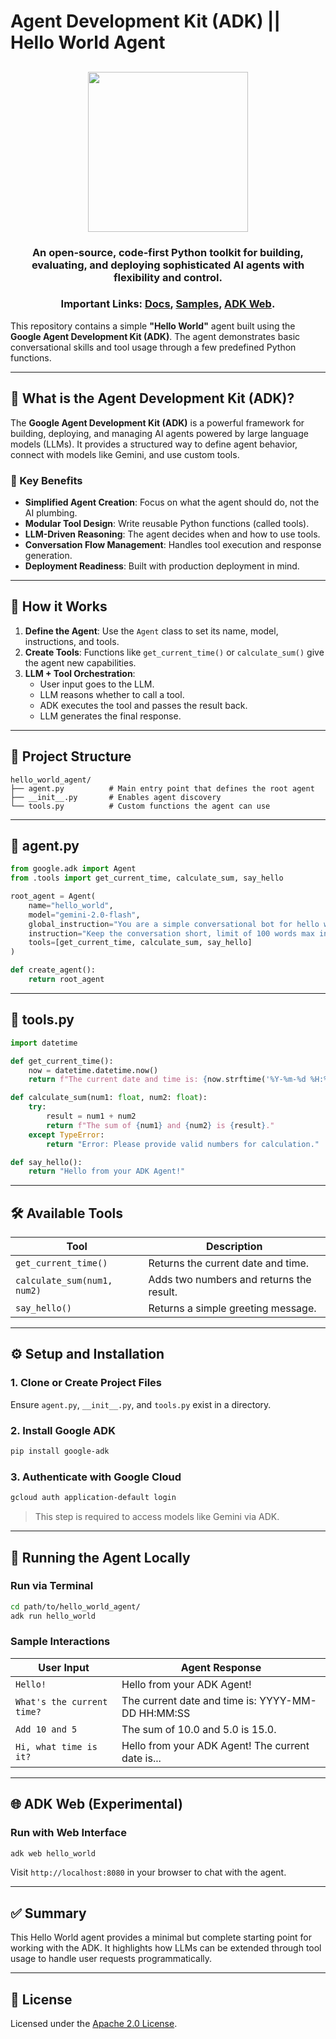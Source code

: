 # Agent Development Kit (ADK) || Hello World Agent




<html>
    <h2 align="center">
      <img src="https://raw.githubusercontent.com/google/adk-python/main/assets/agent-development-kit.png" width="256"/>
    </h2>
    <h3 align="center">
      An open-source, code-first Python toolkit for building, evaluating, and deploying sophisticated AI agents with flexibility and control.
    </h3>
    <h3 align="center">
      Important Links:
      <a href="https://google.github.io/adk-docs/">Docs</a>, 
      <a href="https://github.com/google/adk-samples">Samples</a>,
      <a href="https://github.com/google/adk-web">ADK Web</a>.
    </h3>
</html>


This repository contains a simple **"Hello World"** agent built using the **Google Agent Development Kit (ADK)**. The agent demonstrates basic conversational skills and tool usage through a few predefined Python functions.

---

## 🧠 What is the Agent Development Kit (ADK)?

The **Google Agent Development Kit (ADK)** is a powerful framework for building, deploying, and managing AI agents powered by large language models (LLMs). It provides a structured way to define agent behavior, connect with models like Gemini, and use custom tools.

### 🚀 Key Benefits

- **Simplified Agent Creation**: Focus on what the agent should do, not the AI plumbing.
- **Modular Tool Design**: Write reusable Python functions (called tools).
- **LLM-Driven Reasoning**: The agent decides when and how to use tools.
- **Conversation Flow Management**: Handles tool execution and response generation.
- **Deployment Readiness**: Built with production deployment in mind.

---

## 🧩 How it Works

1. **Define the Agent**: Use the `Agent` class to set its name, model, instructions, and tools.
2. **Create Tools**: Functions like `get_current_time()` or `calculate_sum()` give the agent new capabilities.
3. **LLM + Tool Orchestration**:
   - User input goes to the LLM.
   - LLM reasons whether to call a tool.
   - ADK executes the tool and passes the result back.
   - LLM generates the final response.

---

## 📁 Project Structure

```
hello_world_agent/
├── agent.py          # Main entry point that defines the root agent
├── __init__.py       # Enables agent discovery
└── tools.py          # Custom functions the agent can use
```

---

## 📜 agent.py

```python
from google.adk import Agent
from .tools import get_current_time, calculate_sum, say_hello

root_agent = Agent(
    name="hello_world",
    model="gemini-2.0-flash",
    global_instruction="You are a simple conversational bot for hello world agent.",
    instruction="Keep the conversation short, limit of 100 words max in response.",
    tools=[get_current_time, calculate_sum, say_hello]
)

def create_agent():
    return root_agent
```

---

## 🔧 tools.py

```python
import datetime

def get_current_time():
    now = datetime.datetime.now()
    return f"The current date and time is: {now.strftime('%Y-%m-%d %H:%M:%S')}"

def calculate_sum(num1: float, num2: float):
    try:
        result = num1 + num2
        return f"The sum of {num1} and {num2} is {result}."
    except TypeError:
        return "Error: Please provide valid numbers for calculation."

def say_hello():
    return "Hello from your ADK Agent!"
```

---

## 🛠️ Available Tools

| Tool              | Description                                  |
|-------------------|----------------------------------------------|
| `get_current_time()` | Returns the current date and time.         |
| `calculate_sum(num1, num2)` | Adds two numbers and returns the result. |
| `say_hello()`      | Returns a simple greeting message.          |

---

## ⚙️ Setup and Installation

### 1. Clone or Create Project Files

Ensure `agent.py`, `__init__.py`, and `tools.py` exist in a directory.

### 2. Install Google ADK

```bash
pip install google-adk
```

### 3. Authenticate with Google Cloud

```bash
gcloud auth application-default login
```

> This step is required to access models like Gemini via ADK.

---

## 🧪 Running the Agent Locally

### Run via Terminal

```bash
cd path/to/hello_world_agent/
adk run hello_world
```

### Sample Interactions

| User Input                        | Agent Response                                       |
|----------------------------------|------------------------------------------------------|
| `Hello!`                         | Hello from your ADK Agent!                          |
| `What's the current time?`       | The current date and time is: YYYY-MM-DD HH:MM:SS   |
| `Add 10 and 5`                   | The sum of 10.0 and 5.0 is 15.0.                    |
| `Hi, what time is it?`           | Hello from your ADK Agent! The current date is...   |

---

## 🌐 ADK Web (Experimental)

### Run with Web Interface

```bash
adk web hello_world
```

Visit `http://localhost:8080` in your browser to chat with the agent.

---

## ✅ Summary

This Hello World agent provides a minimal but complete starting point for working with the ADK. It highlights how LLMs can be extended through tool usage to handle user requests programmatically.

---

## 📄 License

Licensed under the [Apache 2.0 License](https://www.apache.org/licenses/LICENSE-2.0).